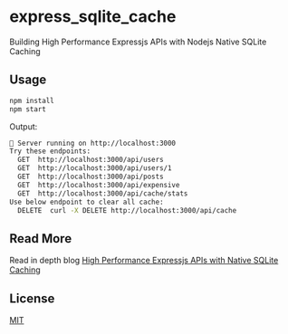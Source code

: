 # express_sqlite_cache
Building High Performance Expressjs APIs with Nodejs Native SQLite Caching

## Usage

```bash
npm install
npm start
```

Output:

```bash
🚀 Server running on http://localhost:3000
Try these endpoints:
  GET  http://localhost:3000/api/users
  GET  http://localhost:3000/api/users/1
  GET  http://localhost:3000/api/posts
  GET  http://localhost:3000/api/expensive
  GET  http://localhost:3000/api/cache/stats
Use below endpoint to clear all cache:
  DELETE  curl -X DELETE http://localhost:3000/api/cache
```

## Read More

Read in depth blog [High Performance Expressjs APIs with Native SQLite Caching](https://techinsights.manisuec.com/nodejs/expressjs-sqlite-caching)

## License

[MIT](https://github.com/manisuec/express_sqlite_cache?tab=MIT-1-ov-file)